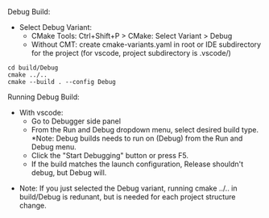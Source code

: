 Debug Build:
- Select Debug Variant:
    * CMake Tools: Ctrl+Shift+P > CMake: Select Variant > Debug
    * Without CMT: create cmake-variants.yaml in root or IDE subdirectory for the project (for vscode, project subdirectory is .vscode/)

```
cd build/Debug
cmake ../..
cmake --build . --config Debug
```

Running Debug Build:
- With vscode:
    - Go to Debugger side panel
    - From the Run and Debug dropdown menu, select desired build type.
        *Note: Debug builds needs to run on (Debug) from the Run and Debug menu.
    - Click the "Start Debugging" button or press F5.
    - If the build matches the launch configuration, Release shouldn't debug, but Debug will.

* Note: If you just selected the Debug variant, running cmake ../.. in build/Debug is redunant, but is needed for each project structure change.